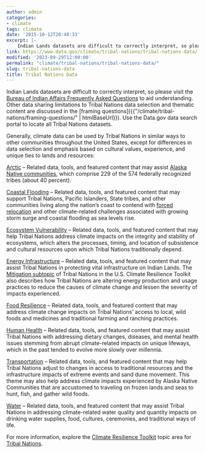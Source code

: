 ```yaml
---
author: admin
categories:
- climate
tags: climate
date: '2015-10-12T20:48:33'
excerpt: |-
    Indian Lands datasets are difficult to correctly interpret, so please visit the Bureau of Indian Affairs Frequently Asked Questions to aid understanding. Other data sharing limitations to Tribal Nations data selection and thematic content are discussed in the framing questions...
link: https://www.data.gov/climate/tribal-nations/tribal-nations-data/
modified: '2023-09-29T12:00:00'
permalink: "climate/tribal-nations/tribal-nations-data/"
slug: tribal-nations-data
title: Tribal Nations Data
---
```


Indian Lands datasets are difficult to correctly interpret, so please visit the [Bureau of Indian Affairs Frequently Asked Questions](https://www.bia.gov/frequently-asked-questions) to aid understanding. Other data sharing limitations to Tribal Nations data selection and thematic content are discussed in the [framing questions]({{"/climate/tribal-nations/framing-questions/" | htmlBaseUrl}}). Use the Data.gov data search portal to locate all Tribal Nations datasets.

Generally, climate data can be used by Tribal Nations in similar ways to other communities throughout the United States, except for differences in data selection and emphasis based on cultural values, experience, and unique ties to lands and resources:

[Arctic](https://catalog.data.gov/dataset/?groups=climate5434&vocab_category_all=Arctic) – Related data, tools, and featured content that may assist [Alaska Native communities](https://toolkit.climate.gov/regions/alaska-and-arctic/arctic-peoples-and-ecosystems), which comprise 229 of the 574 federally recognized tribes (about 40 percent).

[Coastal Flooding](https://catalog.data.gov/dataset/?groups=climate5434&vocab_category_all=Coastal+Flooding) – Related data, tools, and featured content that may support Tribal Nations, Pacific Islanders, State tribes, and other communities living along the nation’s coast to contend with [forced relocation](https://toolkit.climate.gov/topics/tribal-nations/relocation) and other climate-related challenges associated with growing storm surge and coastal flooding as sea levels rise.

[Ecosystem Vulnerability](https://catalog.data.gov/dataset/?groups=climate5434&vocab_category_all=Ecosystem+Vulnerability) – Related data, tools, and featured content that may help Tribal Nations address climate impacts on the integrity and stability of ecosystems, which alters the processes, timing, and location of subsistence and cultural resources upon which Tribal Nations traditionally depend.

[Energy Infrastructure](https://catalog.data.gov/dataset/?groups=climate5434&vocab_category_all=Energy+Infrastructure) – Related data, tools, and featured content that may assist Tribal Nations in protecting vital infrastructure on Indian Lands. The [Mitigation subtopic](https://toolkit.climate.gov/topics/tribal-nations/mitigation) of Tribal Nations in the U.S. Climate Resilience Toolkit also describes how Tribal Nations are altering energy production and usage practices to reduce the causes of climate change and lessen the severity of impacts experienced.

[Food Resilience](https://catalog.data.gov/dataset/?groups=climate5434&vocab_category_all=Food+Resilience) – Related data, tools, and featured content that may address climate change impacts on Tribal Nations’ access to local, wild foods and medicines and traditional farming and ranching practices.

[Human Health](https://catalog.data.gov/dataset/?groups=climate5434&vocab_category_all=Human+Health) – Related data, tools, and featured content that may assist Tribal Nations with addressing dietary changes, diseases, and mental health issues stemming from abrupt climate-related impacts on unique lifeways, which in the past tended to evolve more slowly over millennia.

[Transportation](https://catalog.data.gov/dataset/?groups=climate5434&vocab_category_all=Transportation) – Related data, tools, and featured content that may help Tribal Nations adjust to changes in access to traditional resources and the infrastructure impacts of extreme events and sand dune movement. This theme may also help address climate impacts experienced by Alaska Native Communities that are accustomed to traveling on frozen lands and seas to hunt, fish, and gather wild foods.

[Water](https://catalog.data.gov/dataset/?groups=climate5434&vocab_category_all=Water) – Related data, tools, and featured content that may assist Tribal Nations in addressing climate-related water quality and quantity impacts on drinking water supplies, food, cultures, ceremonies, and traditional ways of life.

For more information, explore the [Climate Resilience Toolkit](https://toolkit.climate.gov/) topic area for [Tribal Nations](https://toolkit.climate.gov/topics/tribal-nations).

